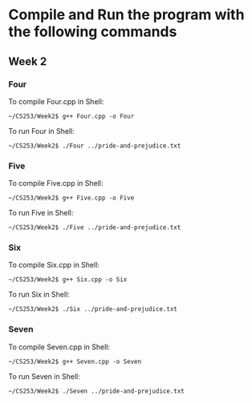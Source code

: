 # Compile and Run the program with the following commands

## Week 2

### Four
To compile Four.cpp in Shell:
```
~/CS253/Week2$ g++ Four.cpp -o Four
```
To run Four in Shell:
```
~/CS253/Week2$ ./Four ../pride-and-prejudice.txt
```

### Five
To compile Five.cpp in Shell:
```
~/CS253/Week2$ g++ Five.cpp -o Five
```
To run Five in Shell:
```
~/CS253/Week2$ ./Five ../pride-and-prejudice.txt
```

### Six
To compile Six.cpp in Shell:
```
~/CS253/Week2$ g++ Six.cpp -o Six
```
To run Six in Shell:
```
~/CS253/Week2$ ./Six ../pride-and-prejudice.txt
``` 

### Seven
To compile Seven.cpp in Shell:
```
~/CS253/Week2$ g++ Seven.cpp -o Seven
```
To run Seven in Shell:
```
~/CS253/Week2$ ./Seven ../pride-and-prejudice.txt
```